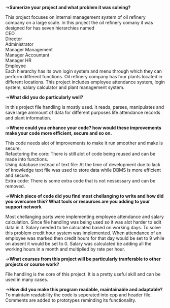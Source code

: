 ->**Sumerize your project and what problem it was solving?**

This project focuses on internal management system of oil refinery company on a large scale. In this project the oil refinery comany it was designed for has seven hierarchies named <br />
CEO <br />
Director <br />
Administrator <br />
Manager Management <br />
Manager Accountant <br />
Manager HR <br />
Employee <br />
Each hierarchy has its own login system and menu through which they can perform different functions. Oil refinery company has four plants located in different locations. This project includes employee attendance system, login system, salary calculator and plant management system. 

->**What did you do particularly well?**

In this project file handling is mostly used. It reads, parses, manipulates and save large ammount of data for different purposes life attendance records and plant information.

->**Where could you enhance your code? how would these improvements make your code more efficient, secure and so on.**

This code needs alot of improvements to make it run smoother and make is secure. <br />
Refactoring the core: There is still alot of code being reused and can be made into functions.<br />
Using database instead of text file: At the time of development due to lack of knowledge text file was used to store data while DBMS is more efficient and secure.<br />
Extra code: There is some extra code that is not nessessary and can be removed.

->**Which piece of code did you find most chellanging to write and how did you overcome this? What tools or resources are you adding to your support network**

Most chellanging parts were implementing employee attendance and salary calculation. Since file handling was being used so it was alot harder to edit data in it. Salary needed to be calculated based on working days. To solve this problem credit hour system was implemented. When attendance of an employee was marked then credit hours for that day would be set to 9 while on absent it would be set to 0. Salary was calculated be adding all the working hours in a month and multiplied by rate per hour.

->**What courses from this project will be particularly tranferable to other projects or course work?**

File handling is the core of this project. It is a pretty useful skill and can be used in many cases.

->**How did you make this program readable, maintainable and adaptable?**
To maintain readability the code is seperated into cpp and header file. Comments are added to prototypes reminding its functionality.
